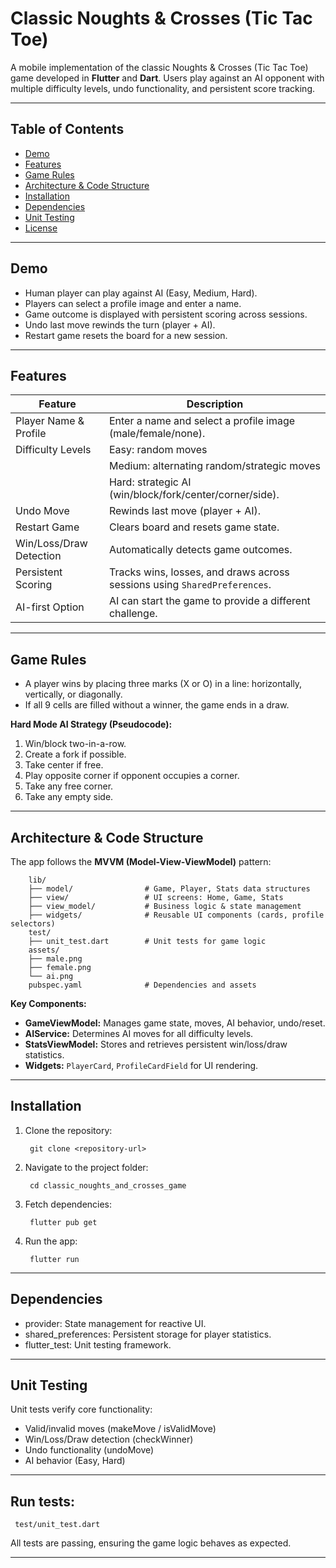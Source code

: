 # Classic Noughts & Crosses (Tic Tac Toe)

A mobile implementation of the classic Noughts & Crosses (Tic Tac Toe) game developed in **Flutter** and **Dart**. Users play against an AI opponent with multiple difficulty levels, undo functionality, and persistent score tracking.

---

## Table of Contents

- [Demo](#demo)  
- [Features](#features)  
- [Game Rules](#game-rules)  
- [Architecture & Code Structure](#architecture--code-structure)  
- [Installation](#installation)  
- [Dependencies](#dependencies)  
- [Unit Testing](#unit-testing)  
- [License](#license)  

---

## Demo

- Human player can play against AI (Easy, Medium, Hard).  
- Players can select a profile image and enter a name.  
- Game outcome is displayed with persistent scoring across sessions.  
- Undo last move rewinds the turn (player + AI).  
- Restart game resets the board for a new session.

---

## Features

| Feature                   | Description                                                               |
|---------------------------|---------------------------------------------------------------------------|
| Player Name & Profile     | Enter a name and select a profile image (male/female/none).               |
| Difficulty Levels         | Easy: random moves                                                        |
|                           | Medium: alternating random/strategic moves                                |
|                           | Hard: strategic AI (win/block/fork/center/corner/side).                   |
| Undo Move                 | Rewinds last move (player + AI).                                          |
| Restart Game              | Clears board and resets game state.                                       |
| Win/Loss/Draw Detection   | Automatically detects game outcomes.                                      |
| Persistent Scoring        | Tracks wins, losses, and draws across sessions using `SharedPreferences`. |
| AI-first Option           | AI can start the game to provide a different challenge.                   |

---

## Game Rules

- A player wins by placing three marks (X or O) in a line: horizontally, vertically, or diagonally.  
- If all 9 cells are filled without a winner, the game ends in a draw.  

**Hard Mode AI Strategy (Pseudocode):**  
1. Win/block two-in-a-row.  
2. Create a fork if possible.  
3. Take center if free.  
4. Play opposite corner if opponent occupies a corner.  
5. Take any free corner.  
6. Take any empty side.

---

## Architecture & Code Structure

The app follows the **MVVM (Model-View-ViewModel)** pattern:
```
    lib/
    ├── model/                # Game, Player, Stats data structures
    ├── view/                 # UI screens: Home, Game, Stats
    ├── view_model/           # Business logic & state management
    ├── widgets/              # Reusable UI components (cards, profile selectors)
    test/
    ├── unit_test.dart        # Unit tests for game logic
    assets/
    ├── male.png
    ├── female.png
    └── ai.png
    pubspec.yaml              # Dependencies and assets
```

**Key Components:**

- **GameViewModel:** Manages game state, moves, AI behavior, undo/reset.  
- **AIService:** Determines AI moves for all difficulty levels.  
- **StatsViewModel:** Stores and retrieves persistent win/loss/draw statistics.  
- **Widgets:** `PlayerCard`, `ProfileCardField` for UI rendering.

---

## Installation

1. Clone the repository:

        git clone <repository-url>


2. Navigate to the project folder:

        cd classic_noughts_and_crosses_game


3. Fetch dependencies:

        flutter pub get


4. Run the app:

        flutter run


---

## Dependencies

- provider: State management for reactive UI.
- shared_preferences: Persistent storage for player statistics.
- flutter_test: Unit testing framework.

---

## Unit Testing

Unit tests verify core functionality:
- Valid/invalid moves (makeMove / isValidMove)
- Win/Loss/Draw detection (checkWinner)
- Undo functionality (undoMove)
- AI behavior (Easy, Hard)

---

## Run tests:

     test/unit_test.dart


All tests are passing, ensuring the game logic behaves as expected.


---
